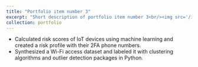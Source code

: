 ```yaml
---
title: "Portfolio item number 3"
excerpt: "Short description of portfolio item number 3<br/><img src='/images/500x300.png'>"
collection: portfolio
---
```


* Calculated risk scores of IoT devices using machine learning and created a risk profile with their 2FA phone numbers.
* Synthesized a Wi-Fi access dataset and labeled it with clustering algorithms and outlier detection packages in Python.
<!--  
---
title: "Mobile Auth for Wi-Fi Access - An IoT Risk Identification and Prevention Framework"
excerpt: "#IoT #Telecom #Supervised ML #Unsupervised ML #Product Management<br/><img src="/images/Mobile-Auth-Wifi-Access.png" width="500" height="600">"
collection: portfolio
---
  -->
